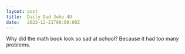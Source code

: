 ```yaml
---
layout: post
title:  Daily Dad Joke 4U
date:   2023-12-21T00:00:00Z
---
```

Why did the math book look so sad at school? Because it had too many problems.
